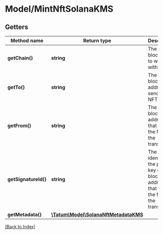 # Model/MintNftSolanaKMS

## Getters

Method name | Return type | Description | Notes
------------ | ------------- | ------------- | -------------
**getChain()** | **string** | The blockchain to work with |
**getTo()** | **string** | The blockchain address to send the NFT to |
**getFrom()** | **string** | The blockchain address that will pay the fee for the transaction |
**getSignatureId()** | **string** | The KMS identifier of the private key of the blockchain address that will pay the fee for the transaction |
**getMetadata()** | [**\Tatum\Model\SolanaNftMetadataKMS**](SolanaNftMetadataKMS.md) |  |

[[Back to Index]](../index.md)
